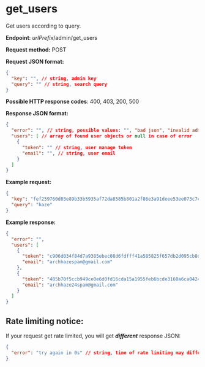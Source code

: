 # get_users

Get users according to query.

**Endpoint**: *urlPrefix*/admin/get_users

**Request method:** POST

**Request JSON format:**
```json 
{
  "key": "", // string, admin key
  "query": "" // string, search query
}
```

**Possible HTTP response codes**: 400, 403, 200, 500

**Response JSON format:**
```json
{
  "error": "", // string, possible values: "", "bad json", "invalid admin key", "database error", 
  "users": [ // array of found user objects or null in case of error
    {
      "token": "" // string, user manage token
      "email": "", // string, user email
    }
  ]
}
```

**Example request:**
```json
{
  "key": "fef259760d03e89b33b5935af72da8585b801a2f86e3a91deee53ee073c7c84051ab43611308c8dfb7ad9ead00a5ff99eb033a6eac248d7d9e96b5fe5fc45d3e",
  "query": "haze"
}
```

**Example response:**
```json
{
  "error": "",
  "users": [
    {
      "token": "c906d034f84d7a9385ebec08d6fdfff41a585825f657db2d095cb8d87a7fb335882b1fa3790753ec6c4e5da93f3a05bfbee05e581539d35867d04ed34952def7",
      "email": "archhazespam@gmail.com"
    },
    {
      "token": "485b70f5ccb949ce0e6d0fd16cda15a1955feb6bcde3160a6ca0424771621c287848d68074f5ca4859b00bb42ee9f91f5e91ad44b20404d883c396c172e63c8d",
      "email": "archhaze24spam@gmail.com"
    }
  ]
}
```

## Rate limiting notice:
If your request get rate limited, you will get ***different*** response JSON:
```json
{
  "error": "try again in 0s" // string, time of rate limiting may differ
}
```